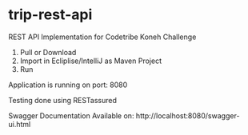 # trip-rest-api
REST API Implementation for Codetribe Koneh Challenge

1. Pull or Download
2. Import in Ecliplise/IntelliJ as Maven Project
3. Run

Application is running on port: 8080

Testing done using RESTassured

Swagger Documentation Available on: http://localhost:8080/swagger-ui.html
